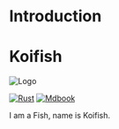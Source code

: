 # Introduction

# Koifish

![Logo](./favicon.png) 

[![Rust](https://github.com/trisasnava/koifish/workflows/Rust/badge.svg)](https://github.com/trisasnava/koifish/actions?query=workflow:Rust)
[![Mdbook](https://github.com/trisasnava/koifish/workflows/Mdbook/badge.svg)](https://github.com/trisasnava/koifish/actions?query=workflow:Mdbook)

I am a Fish, name is Koifish.
